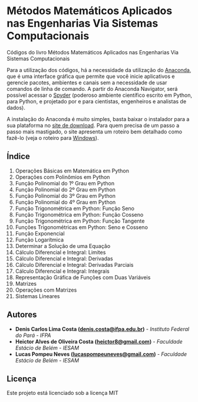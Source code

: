 # Métodos Matemáticos Aplicados nas Engenharias Via Sistemas Computacionais
Códigos do livro Métodos Matemáticos Aplicados nas Engenharias Via Sistemas Computacionais

Para a utilização dos códigos, há a necessidade da utilização do [Anaconda](https://www.anaconda.com), que é uma interface gráfica que permite que você inicie aplicativos e gerencie pacotes, ambientes e canais sem a necessidade de usar comandos de linha de comando. A partir do Anaconda Navigator, será possível acessar o [Spyder](https://www.spyder-ide.org/) (poderoso ambiente científico escrito em Python, para Python, e projetado por e para cientistas, engenheiros e analistas de dados).

A instalação do Anaconda é muito simples, basta baixar o instalador para a sua plataforma no [site de download](https://www.anaconda.com/distribution/#download-section). Para quem precisa de um passo a passo mais mastigado, o site apresenta um roteiro bem detalhado como fazê-lo (veja o roteiro para [Windows](http://docs.anaconda.com/anaconda/install/windows/)).

## Índice
1. Operações Básicas em Matemática em Python
2. Operações com Polinômios em Python
3. Função Polinomial do 1º Grau em Python
4. Função Polinomial do 2º Grau em Python
5. Função Polinomial do 3º Grau em Python
6. Função Polinomial do 4º Grau em Python
7. Função Trigonométrica em Python: Função Seno
8. Função Trigonométrica em Python: Função Cosseno
9. Função Trigonométrica em Python: Função Tangente
10. Funções Trigonométricas em Python: Seno e Cosseno
11. Função Exponencial
12. Função Logarítmica
13. Determinar a Solução de uma Equação
14. Cálculo Diferencial e Integral: Limites
15. Cálculo Diferencial e Integral: Derivadas
16. Cálculo Diferencial e Integral: Derivadas Parciais
17. Cálculo Diferencial e Integral: Integrais
18. Representação Gráfica de Funções com Duas Variáveis
19. Matrizes
20. Operações com Matrizes
21. Sistemas Lineares

## Autores
* **Denis Carlos Lima Costa (denis.costa@ifpa.edu.br)** - *Instituto Federal do Pará - IFPA*
* **Heictor Alves de Oliveira Costa (heictor8@gmail.com)** - *Faculdade Estácio de Belém - IESAM*
* **Lucas Pompeu Neves (lucaspompeuneves@gmail.com)** - *Faculdade Estácio de Belém - IESAM*

## Licença
Este projeto está licenciado sob a licença MIT
